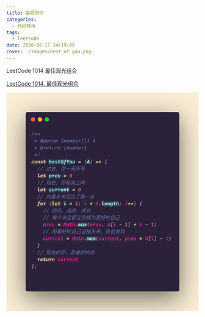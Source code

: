 ```yaml
---
title: 最好的你
categories:
  - 代码写诗
tags:
  - leetcode
date: 2020-06-17 14:19:00
cover: ./images/best_of_you.png
---
```


LeetCode 1014 最佳观光组合

<!--more-->

[LeetCode 1014. 最佳观光组合](https://leetcode-cn.com/problems/best-sightseeing-pair/)

<img src="./images/best_of_you.png" width="1106" style="width: 553px" alt="best_of_you">
